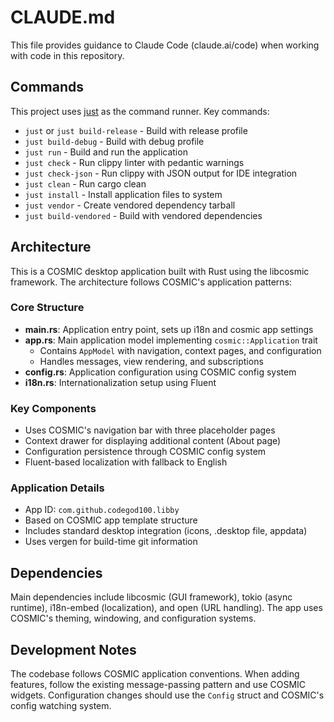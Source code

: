 # CLAUDE.md

This file provides guidance to Claude Code (claude.ai/code) when working with code in this repository.

## Commands

This project uses [just](https://github.com/casey/just) as the command runner. Key commands:

- `just` or `just build-release` - Build with release profile
- `just build-debug` - Build with debug profile  
- `just run` - Build and run the application
- `just check` - Run clippy linter with pedantic warnings
- `just check-json` - Run clippy with JSON output for IDE integration
- `just clean` - Run cargo clean
- `just install` - Install application files to system
- `just vendor` - Create vendored dependency tarball
- `just build-vendored` - Build with vendored dependencies

## Architecture

This is a COSMIC desktop application built with Rust using the libcosmic framework. The architecture follows COSMIC's application patterns:

### Core Structure
- **main.rs**: Application entry point, sets up i18n and cosmic app settings
- **app.rs**: Main application model implementing `cosmic::Application` trait
  - Contains `AppModel` with navigation, context pages, and configuration
  - Handles messages, view rendering, and subscriptions
- **config.rs**: Application configuration using COSMIC config system
- **i18n.rs**: Internationalization setup using Fluent

### Key Components
- Uses COSMIC's navigation bar with three placeholder pages
- Context drawer for displaying additional content (About page)
- Configuration persistence through COSMIC config system
- Fluent-based localization with fallback to English

### Application Details
- App ID: `com.github.codegod100.libby`
- Based on COSMIC app template structure
- Includes standard desktop integration (icons, .desktop file, appdata)
- Uses vergen for build-time git information

## Dependencies
Main dependencies include libcosmic (GUI framework), tokio (async runtime), i18n-embed (localization), and open (URL handling). The app uses COSMIC's theming, windowing, and configuration systems.

## Development Notes
The codebase follows COSMIC application conventions. When adding features, follow the existing message-passing pattern and use COSMIC widgets. Configuration changes should use the `Config` struct and COSMIC's config watching system.